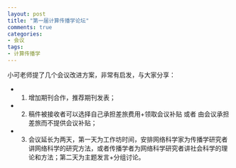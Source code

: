 ```yaml
---
layout: post
title: "第一届计算传播学论坛"
comments: true
categories:
- 会议
tags:
- 计算传播学
---
```


小可老师提了几个会议改进方案，非常有启发，与大家分享：
- 1. 增加期刊合作，推荐期刊发表；
- 2. 稿件被接收者可以选择自己承担差旅费用+领取会议补贴 或者 由会议承担差旅而不提供会议补贴；
- 3. 会议延长为两天，第一天为工作坊时间，安排网络科学家为传播学研究者讲网络科学的研究方法，或者传播学者为网络科学研究者讲社会科学的理论和方法；第二天为主题发言+分组讨论。
